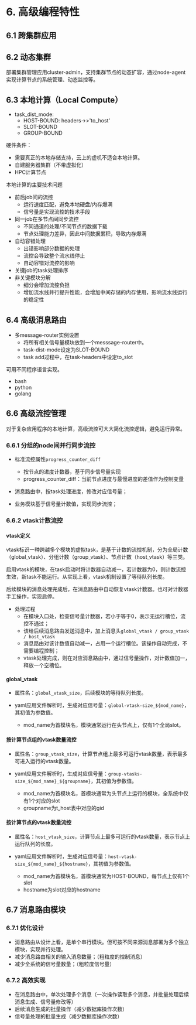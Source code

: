 # 6. 高级编程特性

## 6.1 跨集群应用


## 6.2 动态集群

部署集群管理应用cluster-admin，支持集群节点的动态扩容，通过node-agent实现计算节点的系统管理、动态监控等。

## 6.3 本地计算（Local Compute）

- task_dist_mode: 
  - HOST-BOUND: headers->>'to_host'
  - SLOT-BOUND
  - GROUP-BOUND

硬件条件：
- 需要真正的本地存储支持，云上的虚机不适合本地计算。
- 自建服务器集群（不带虚拟化）
- HPC计算节点


本地计算的主要技术问题
- 前后job间的流控
  - 运行速度匹配，避免本地硬盘/内存爆满
  - 信号量是实现流控的技术手段
- 同一job在多节点间同步流控
  - 不同通道的处理/不同节点的数据下载
  - 节点处理能力差异，因此中间数据累积，导致内存爆满
- 自动容错处理
  - 出错影响部分数据的处理
  - 流控会导致整个流水线停止
  - 自动容错对流控的影响
- 关键job的task处理排序
- 非关键模块分解
  - 细分会增加流控负担
  - 增加流水线并行提升性能，会增加中间存储的内存使用，影响流水线运行的稳定性

## 6.4 高级消息路由

- 多message-router实例设置
  - 将所有相关信号量模块放到一个messsage-router中。
  - task-dist-mode设定为SLOT-BOUND
  - task add过程中，在task-headers中设定to_slot

可用不同程序语言实现。
- bash
- python
- golang

## 6.6 高级流控管理

对于复杂应用程序的本地计算，高级流控可大大简化流控逻辑，避免运行异常。

### 6.6.1 分组的node间并行同步流控
- 标准流控属性```progress_counter_diff```
  - 按节点的进度计数器，基于同步信号量实现
  - progress_counter_diff：当前节点进度与最慢进度的差值作为控制变量

- 消息路由中，按task处理进度，修改对应信号量；
- 业务模块基于信号量计数值，实现同步流控；

### 6.6.2 vtask计数流控

#### vtask定义

vtask标识一种跨越多个模块的虚拟task，是基于计数的流控机制，分为全局计数（global_vtask）、分组计数（group_vtask）、节点计数（host_vtask）等三类。

启用vtask的模块，在task启动时将计数器自动减一，若计数器为0，则计数流控生效，新task不能运行。从实现上看，vtask机制设置了等待队列长度。

后续模块的消息处理完成后，在消息路由中自动恢复vtask计数器。也可对计数器手工操作，实现启停。

- 处理过程
  - 在模块入口处，检查信号量计数器，若小于等于0，表示无运行槽位，流控不通过；
  - 该给后续消息路由发送消息中，加上消息头```global_vtask / group_vtask / host_vtask```
  - 消息路由对该计数值自动减一，占用一个运行槽位。该操作自动完成，不需要编程控制；
  - vtask处理完成，则在对应消息路由中，通过信号量操作，对计数值加一，释放一个空槽位。

#### global_vtask
- 属性名：```global_vtask_size```，后续模块的等待队列长度。

- yaml应用文件解析时，生成对应信号量：```global-vtask-size_${mod_name}```，其初值为参数值。
  - mod_name为首模块名，模块通常运行在头节点上，仅有1个全局slot。

#### 按计算节点组的vtask数量流控
- 属性名：```group_vtask_size```，计算节点组上最多可运行vtask数量，表示最多可进入运行的vtask数量。

- yaml应用文件解析时，生成对应信号量：```group-vtasks-size_${mod_name}_${groupname}```，其初值为参数值。
  - mod_name为首模块名，首模块通常为头节点上运行的模块，全系统中仅有1个对应的slot
  - groupname为t_host表中对应的gid

#### 按计算节点的vtask数量流控
- 属性名：```host_vtask_size```，计算节点上最多可运行的vtask数量，表示节点上运行队列的长度。

- yaml应用文件解析时，生成对应信号量：```host-vtask-size_${mod_name}_${hostname}```，其初值为参数值。
  - mod_name为首模块名，首模块通常为HOST-BOUND，每节点上仅有1个slot
  - hostname为slot对应的hostname

## 6.7 消息路由模块

### 6.7.1 优化设计
- 消息路由从设计上看，是单个串行模块。但可按不同来源消息部署为多个独立模块，实现并行处理。
- 减少消息路由相关的输入消息数量；（粗粒度的控制消息）
- 减少全系统的信号量数量；（粗粒度信号量）

### 6.7.2 高效实现
- 在消息路由中，单次处理多个消息（一次操作读取多个消息，并批量处理后续消息生成、信号量修改等）
- 后续消息生成的批量操作（减少数据库操作次数）
- 信号量处理的批量生成（减少数据库操作次数）
